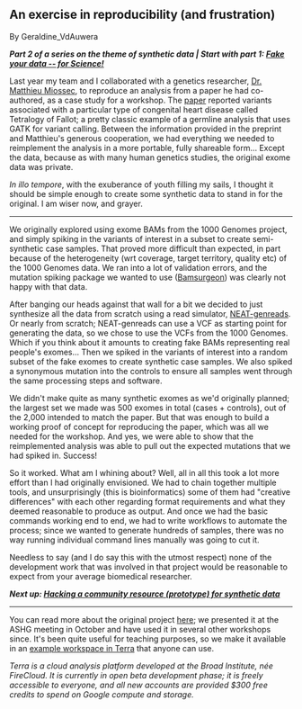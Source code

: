 ## An exercise in reproducibility (and frustration)

By Geraldine_VdAuwera

<p><strong><em>Part 2 of a series on the theme of synthetic data | Start with part 1: <a rel="nofollow" href="https://software.broadinstitute.org/gatk/blog?id=23939">Fake your data -- for Science!</a></em></strong></p>

<p>Last year my team and I collaborated with a genetics researcher, <a rel="nofollow" href="https://scholar.google.cl/citations?user=wP82vyoAAAAJ">Dr. Matthieu Miossec</a>, to reproduce an analysis from a paper he had co-authored, as a case study for a workshop. The <a rel="nofollow" href="https://www.ahajournals.org/doi/10.1161/CIRCRESAHA.118.313250">paper</a> reported variants associated with a particular type of congenital heart disease called Tetralogy of Fallot; a pretty classic example of a germline analysis that uses GATK for variant calling. Between the information provided in the preprint and Matthieu's generous cooperation, we had everything we needed to reimplement the analysis in a more portable, fully shareable form… Except the data, because as with many human genetics studies, the original exome data was private.</p>

<p><em>In illo tempore</em>, with the exuberance of youth filling my sails, I thought it should be simple enough to create some synthetic data to stand in for the original. I am wiser now, and grayer.</p>

<hr></hr><p>We originally explored using exome BAMs from the 1000 Genomes project, and simply spiking in the variants of interest in a subset to create semi-synthetic case samples. That proved more difficult than expected, in part because of the heterogeneity (wrt coverage, target territory, quality etc) of the 1000 Genomes data. We ran into a lot of validation errors, and the mutation spiking package we wanted to use (<a rel="nofollow" href="https://github.com/adamewing/bamsurgeon">Bamsurgeon</a>) was clearly not happy with that data.</p>

<p>After banging our heads against that wall for a bit we decided to just synthesize all the data from scratch using a read simulator, <a rel="nofollow" href="https://github.com/zstephens/neat-genreads">NEAT-genreads</a>. Or nearly from scratch; NEAT-genreads can use a VCF as starting point for generating the data, so we chose to use the VCFs from the 1000 Genomes. Which if you think about it amounts to creating fake BAMs representing real people's exomes... Then we spiked in the variants of interest into a random subset of the fake exomes to create synthetic case samples. We also spiked a synonymous mutation into the controls to ensure all samples went through the same processing steps and software.</p>

<p>We didn't make quite as many synthetic exomes as we'd originally planned; the largest set we made was 500 exomes in total (cases + controls), out of the 2,000 intended to match the paper. But that was enough to build a working proof of concept for reproducing the paper, which was all we needed for the workshop. And yes, we were able to show that the reimplemented analysis was able to pull out the expected mutations that we had spiked in. Success!</p>

<p>So it worked. What am I whining about? Well, all in all this took a lot more effort than I had originally envisioned. We had to chain together multiple tools, and unsurprisingly (this is bioinformatics) some of them had "creative differences" with each other regarding format requirements and what they deemed reasonable to produce as output. And once we had the basic commands working end to end, we had to write workflows to automate the process; since we wanted to generate hundreds of samples, there was no way running individual command lines manually was going to cut it.</p>

<p>Needless to say (and I do say this with the utmost respect) none of the development work that was involved in that project would be reasonable to expect from your average biomedical researcher.</p>

<p><strong><em>Next up: <a rel="nofollow" href="https://software.broadinstitute.org/gatk/blog?id=23976">Hacking a community resource (prototype) for synthetic data</a></em></strong></p>

<hr></hr><p>You can read more about the original project <a rel="nofollow" href="https://broad.io/ASHG2018">here</a>; we presented it at the ASHG meeting in October and have used it in several other workshops since. It's been quite useful for teaching purposes, so we make it available in an <a rel="nofollow" href="https://app.terra.bio/#workspaces/help-gatk/Reproducibility_Case_Study_Tetralogy_of_Fallot">example workspace in Terra</a> that anyone can use.</p>

<p><em>Terra is a cloud analysis platform developed at the Broad Institute, née FireCloud. It is currently in open beta development phase; it is freely accessible to everyone, and all new accounts are provided $300 free credits to spend on Google compute and storage.</em></p>
